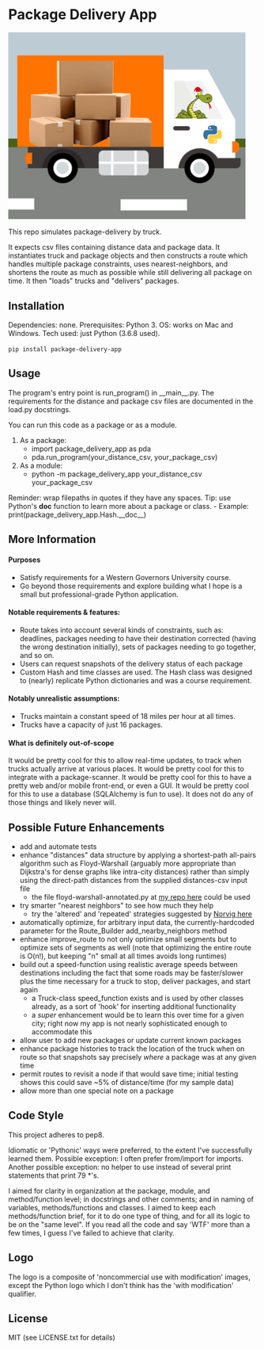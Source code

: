 # Package Delivery App
<img src="package_delivery_app/project_logo.png" alt="app logo" width="480">

This repo simulates package-delivery by truck. 

It expects csv files containing distance data and package data. It instantiates truck and package objects and then constructs a route which handles multiple package constraints, uses nearest-neighbors, and shortens the route as much as possible while still delivering all package on time. It then "loads" trucks and "delivers" packages.

## Installation
Dependencies: none. Prerequisites: Python 3. OS: works on Mac and Windows. Tech used: just Python (3.6.8 used).

`pip install package-delivery-app`

## Usage
The program's entry point is run_program() in \_\_main\_\_.py. The requirements for the distance and package csv files are documented in the load.py docstrings.

You can run this code as a package or as a module. 
1. As a package:
   - import package_delivery_app as pda
   - pda.run_program(your_distance_csv, your_package_csv)
2. As a module: 
   - python -m package_delivery_app your_distance_csv your_package_csv

Reminder: wrap filepaths in quotes if they have any spaces.
Tip: use Python's __doc__ function to learn more about a package or class.
    - Example: print(package_delivery_app.Hash.\_\_doc\_\_)

## More Information
#### Purposes
 - Satisfy requirements for a Western Governors University course.
 - Go beyond those requirements and explore building what I hope is a small but professional-grade Python application.

#### Notable requirements & features:
- Route takes into account several kinds of constraints, such as: deadlines, packages needing to have their destination corrected (having the wrong destination initially), sets of packages needing to go together, and so on.
- Users can request snapshots of the delivery status of each package
- Custom Hash and time classes are used. The Hash class was designed to (nearly) replicate Python dictionaries and was a course requirement.

#### Notably unrealistic assumptions:
- Trucks maintain a constant speed of 18 miles per hour at all times.
- Trucks have a capacity of just 16 packages.

#### What is definitely out-of-scope
It would be pretty cool for this to allow real-time updates, to track when trucks actually arrive at various places. It would be pretty cool for this to integrate with a package-scanner. It would be pretty cool for this to have a pretty web and/or mobile front-end, or even a GUI. It would be pretty cool for this to use a database (SQLAlchemy is fun to use). It does not do any of those things and likely never will.

## Possible Future Enhancements
- add and automate tests
- enhance "distances" data structure by applying a shortest-path all-pairs algorithm such as Floyd-Warshall (arguably more appropriate than Dijkstra's for dense graphs like intra-city distances) rather than simply using the direct-path distances from the supplied distances-csv input file
  - the file floyd-warshall-annotated.py at [my repo here](https://github.com/adamisom/python-odds-and-ends) could be used
- try smarter "nearest neighbors" to see how much they help 
  - try the 'altered' and 'repeated' strategies suggested by [Norvig here](https://nbviewer.jupyter.org/url/norvig.com/ipython/TSP.ipynb)
- automatically optimize, for arbitrary input data, the currently-hardcoded parameter for the Route_Builder add_nearby_neighbors method 
- enhance improve_route to not only optimize small segments but to optimize sets of segments as well (note that optimizing the entire route is O(n!), but keeping "n" small at all times avoids long runtimes)
- build out a speed-function using realistic average speeds between destinations including the fact that some roads may be faster/slower plus the time necessary for a truck to stop, deliver packages, and start again
  - a Truck-class speed_function exists and is used by other classes already, as a sort of 'hook' for inserting additional functionality
  - a _super_ enhancement would be to learn this over time for a given city; right now my app is not nearly sophisticated enough to accommodate this
- allow user to add new packages or update current known packages
- enhance package histories to track the location of the truck when on route so that snapshots say precisely _where_ a package was at any given time
- permit routes to revisit a node if that would save time; initial testing shows this could save ~5% of distance/time (for my sample data)
- allow more than one special note on a package

## Code Style
This project adheres to pep8.

Idiomatic or 'Pythonic' ways were preferred, to the extent I've successfully learned them. Possible exception: I often prefer from/import for imports. Another possible exception: no helper to use instead of several print statements that print 79 \*'s.

I aimed for clarity in organization at the package, module, and method/function level; in docstrings and other comments; and in naming of variables, methods/functions and classes. I aimed to keep each methods/function brief, for it to do one type of thing, and for all its logic to be on the "same level". If you read all the code and say 'WTF' more than a few times, I guess I've failed to achieve that clarity.

## Logo
The logo is a composite of 'noncommercial use with modification' images, except the Python logo which I don't think has the 'with modification' qualifier.

## License
MIT (see LICENSE.txt for details)